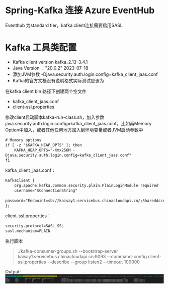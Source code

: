 # Spring-Kafka 连接 Azure EventHub
Eventhub 为standard tier，kafka client连接需要启用SASL
# Kafka 工具类配置
* Kafka client version kafka_2.13-3.4.1
* Java Version ："20.0.2" 2023-07-18
* 添加JVM参数  -Djava.security.auth.login.config=kafka_client_jaas.conf
* Kafka的官方文档没有说明格式实际测试应该为

在kafka client bin 路径下创建两个空文件 
* kafka_client_jaas.conf
* client-ssl.properties

修改client启动脚本kafka-run-class.sh，加入参数java.security.auth.login.config=kafka_client_jaas.conf，比如再Memory Option中加入，或者其他任何地方加入到环境变量或者JVM启动参数中

    # Memory options
    if [ -z "$KAFKA_HEAP_OPTS" ]; then
        KAFKA_HEAP_OPTS="-Xmx256M -Djava.security.auth.login.config=kafka_client_jaas.conf"
    fi

kafka_client_jaas.conf：

    KafkaClient {
        org.apache.kafka.common.security.plain.PlainLoginModule required
        username="$ConnectionString"
        password="Endpoint=sb://kaisay1.servicebus.chinacloudapi.cn/;SharedAccessKeyName=RootManageSharedAccessKey;SharedAccessKey=21BohSL6Hy652YFSnsUMNXw6i+zDPsznp+AEhKZaszY=";
    };


client-ssl.properties：

    security.protocol=SASL_SSL
    sasl.mechanism=PLAIN

执行脚本
>./kafka-consumer-groups.sh --bootstrap-server kaisay1.servicebus.chinacloudapi.cn:9093 --command-config client-ssl.properties --describe --group listen2 --timeout 100000

Output:
![screenshot](231107.png)
